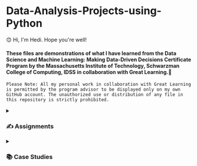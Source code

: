 # Data-Analysis-Projects-using-Python

😊 Hi, I'm Hedi. Hope you're well!

#### These files are demonstrations of what I have learned from the Data Science and Machine Learning: Making Data-Driven Decisions Certificate Program by the Massachusetts Institute of Technology, Schwarzman College of Computing, IDSS in collaboration with Great Learning.🏅

`Please Note: All my personal work in collaboration with Great Learning is permitted by the program advisor to be displayed only on my own GitHub account. The unauthorized use or distribution of any file in this repository is strictly prohibited.`


<details>
  <summary><h3> ✍️ Assignments </h3></summary>
  
  💡 The **Problem Statements** contain `descriptions`, `questions` and `evaluations` for each project.
<br/>
<br/>
  #### 1️⃣ [Project - Pima Indians Diabetes Analysis](https://github.com/HediWork/Data-Analysis-Projects-using-Python/blob/main/Notebook%2BTemplate%2B-%2BPima%2BIndians%2BDiabetes%2BAnalysis.ipynb)

**Course: Foundations of Data Science**

To analyze different aspects of Diabetes in the Pima Indians tribe.

**Skills and Tools:**
Descriptive Statistics, Data Visualization, EDA

***[Problem Statement 1](https://drive.google.com/file/d/1uGiJ_9mZpeRZlOAV3NddlL2zYkAjQx7M/view?usp=sharing)***
<br>
<br>
  
  #### 2️⃣ [Project - Netflix Movie Recommendation]()

**Course: Recommendation Systems**

The objective of this project is to build a recommendation system to recommend movies to users based on the ratings given to different movies by the users.

**Skills and Tools:**
Collaborative filtering, Matrix factorization, Recommendation systems

***[Problem Statement 2](https://drive.google.com/file/d/18snbO1AQQ_dxh8bC8zjt3DjRPwQqy7Z-/view?usp=sharing)***
<br>
<br>
  
  #### 3️⃣ [Project - New York Taxi Trip Duration Prediction]()

**Course: Predictive Analytics**

The objective of this Project is to build a predictive model, which will help in predicting the duration of a taxi trip in NYC. We have to create new features using feature engineering and build a model with good performance.

**Skills and Tools:**
Predictive modelling, Feature Engineering, Regression

***[Problem Statement 3](https://drive.google.com/file/d/1wICGhA0Xq4NYnhsRRxkjm1o3qO3Oa97o/view?usp=sharing)***
<br>
<br>
</details>

<details>
  <summary><h3> 📚 Case Studies </h3></summary>
</details>

